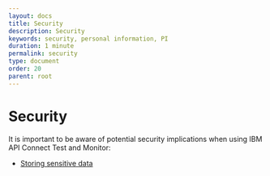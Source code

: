 ```yaml
---
layout: docs
title: Security
description: Security
keywords: security, personal information, PI
duration: 1 minute
permalink: security
type: document
order: 20
parent: root
---
```


# Security

It is important to be aware of potential security implications when using IBM API Connect Test and Monitor:
  
- [Storing sensitive data](storing-sensitive-data.md)
